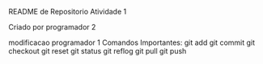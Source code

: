 README de Repositorio Atividade 1

Criado por programador 2

modificacao programador 1
Comandos Importantes: 
git add
git commit
git checkout
git reset
git status
git reflog
git pull
git push
